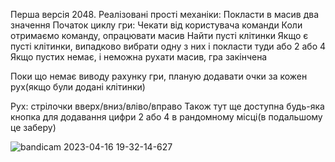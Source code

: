 Перша версія 2048.
Реалізовані прості механіки:
Покласти в масив два значення
    Початок циклу гри:
    Чекати від користувача команди
    Коли отримаємо команду, опрацювати масив
    Найти пусті клітинки
    Якщо є пусті клітинки, випадково вибрати одну з них і покласти туди або 2 або 4
    Якщо пустих немає, і неможна рухати масив, гра закінчена
        
Поки що немає виводу рахунку гри, планую додавати очки за кожен рух(якщо були додані клітинки)

Рух: стрілочки вверх/вниз/вліво/вправо
Також тут ще доступна будь-яка кнопка для додавання цифри 2 або 4 в рандомному місці(в подальшому це заберу)






![bandicam 2023-04-16 19-32-14-627](https://user-images.githubusercontent.com/96194271/232327442-c8bfcb6d-25ad-4a35-b5e3-e69e6ab82abe.jpg)
